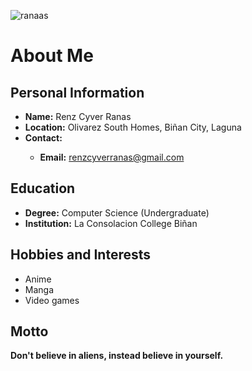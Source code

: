 ![ranaas](https://github.com/user-attachments/assets/4ef236f2-f275-4303-a9a2-925e028f5d7a)
<h1>About Me</h1>
<h2>Personal Information</h2>
 <ul>
  <li><strong>Name:</strong> Renz Cyver Ranas</li>
  <li><strong>Location:</strong> Olivarez South Homes, Biñan City, Laguna</li>
  <li><strong>Contact:</strong></li>
   <ul>
    <li><strong>Email:</strong> <a href="https://mail.google.com/mail/u/1/?view=cm&fs=1&to=renzcyverranas@gmail.com&tf=1">renzcyverranas@gmail.com<a/></li>
    </ul>     
 </ul>
<h2>Education</h2>
<ul>
  <li><strong>Degree:</strong> Computer Science (Undergraduate)</li>
  <li><strong>Institution:</strong> La Consolacion College Biñan</li>
</ul>
<h2>Hobbies and Interests</h2>
<ul>
  <li>Anime</li>
  <li>Manga</li>
  <li>Video games</li>
</ul>
<h2>Motto</h2>
<strong>Don't believe in aliens, instead believe in yourself.</strong>
